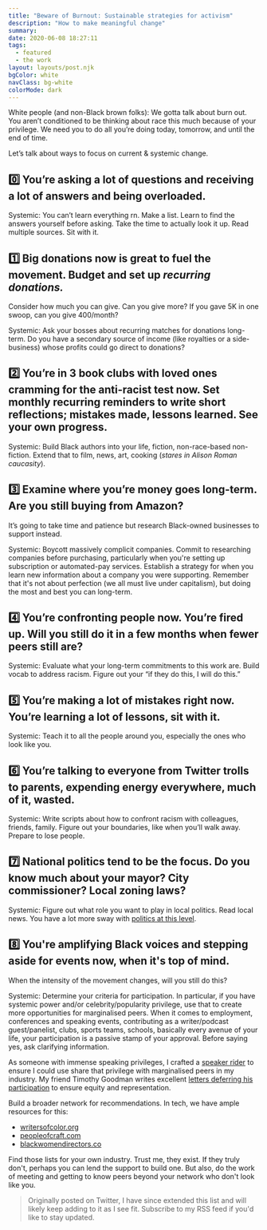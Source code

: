 ```yaml
---
title: "Beware of Burnout: Sustainable strategies for activism"
description: "How to make meaningful change"
summary: 
date: 2020-06-08 18:27:11
tags:
  - featured
  - the work
layout: layouts/post.njk
bgColor: white
navClass: bg-white
colorMode: dark
---
```

White people (and non-Black brown folks):
We gotta talk about burn out. You aren’t conditioned to be thinking about race this much because of your privilege. We need you to do all you’re doing today, tomorrow, and until the end of time.

Let’s talk about ways to focus on current & systemic change.

## 0️⃣ You’re asking a lot of questions and receiving a lot of answers and being overloaded.

Systemic: You can’t learn everything rn. Make a list. Learn to find the answers yourself before asking. Take the time to actually look it up. Read multiple sources. Sit with it.

## 1️⃣ Big donations now is great to fuel the movement. Budget and set up *recurring donations.*

Consider how much you can give. Can you give more? If you gave 5K in one swoop, can you give 400/month?

Systemic: Ask your bosses about recurring matches for donations long-term. Do you have a secondary source of income (like royalties or a side-business) whose profits could go direct to donations?

## 2️⃣ You’re in 3 book clubs with loved ones cramming for the anti-racist test now. Set monthly recurring reminders to write short reflections; mistakes made, lessons learned. See your own progress.

Systemic: Build Black authors into your life, fiction, non-race-based non-fiction. Extend that to film, news, art, cooking (*stares in Alison Roman caucasity*).

## 3️⃣ Examine where you’re money goes long-term. Are you still buying from Amazon?

It’s going to take time and patience but research Black-owned businesses to support instead. 

Systemic: Boycott massively complicit companies. Commit to researching companies before purchasing, particularly when you're setting up subscription or automated-pay services. Establish a strategy for when you learn new information about a company you were supporting. Remember that it's not about perfection (we all must live under capitalism), but doing the most and best you can long-term.

## 4️⃣ You’re confronting people now. You’re fired up. Will you still do it in a few months when fewer peers still are?

Systemic: Evaluate what your long-term commitments to this work are. Build vocab to address racism. Figure out your “if they do this, I will do this.”

## 5️⃣ You’re making a lot of mistakes right now. You’re learning a lot of lessons, sit with it.

Systemic: Teach it to all the people around you, especially the ones who look like you.

## 6️⃣ You’re talking to everyone from Twitter trolls to parents, expending energy everywhere, much of it, wasted.

Systemic: Write scripts about how to confront racism with colleagues, friends, family. Figure out your boundaries, like when you’ll walk away. Prepare to lose people.

## 7️⃣ National politics tend to be the focus. Do you know much about your mayor? City commissioner? Local zoning laws?

Systemic: Figure out what role you want to play in local politics. Read local news. You have a lot more sway with [politics at this level](https://www.brookings.edu/blog/up-front/2020/06/02/mayor-and-governors-this-is-how-you-tackle-racism/).

## 8️⃣ You're amplifying Black voices and stepping aside for events now, when it's top of mind.

When the intensity of the movement changes, will you still do this?

Systemic: Determine your criteria for participation. In particular, if you have systemic power and/or celebrity/popularity privilege, use that to create more opportunities for marginalised peers.
When it comes to employment, conferences and speaking events, contributing as a writer/podcast guest/panelist, clubs, sports teams, schools, basically every avenue of your life, your participation is a passive stamp of your approval. Before saying yes, ask clarifying information.

As someone with immense speaking privileges, I crafted a [speaker rider](https://gist.github.com/tatianamac/493ca668ee7f7c07a5b282f6d9132552) to ensure I could use share that privilege with marginalised peers in my industry. My friend Timothy Goodman writes excellent [letters deferring his participation](https://twitter.com/timothyogoodman/status/990980251667791872?s=20) to ensure equity and representation.

Build a broader network for recommendations. In tech, we have ample resources for this:

- [writersofcolor.org](https://writersofcolor.org)
- [peopleofcraft.com](https://www.peopleofcraft.com)
- [blackwomendirectors.co](https://www.blackwomendirectors.co)

Find those lists for your own industry. Trust me, they exist. If they truly don't, perhaps you can lend the support to build one. But also, do the work of meeting and getting to know peers beyond your network who don't look like you.

>Originally posted on Twitter, I have since extended this list and will likely keep adding to it as I see fit. Subscribe to my RSS feed if you'd like to stay updated.